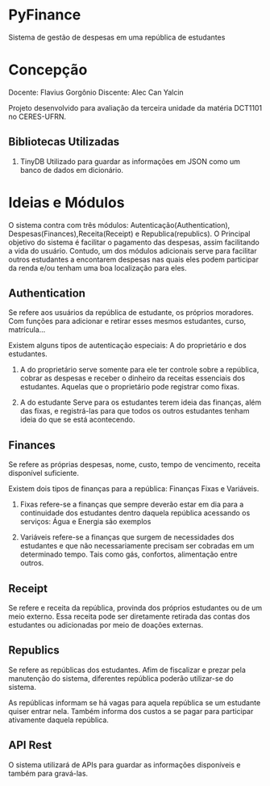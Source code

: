 # PyFinance
Sistema de gestão de despesas em uma república de estudantes

# Concepção
Docente: Flavius Gorgônio
Discente: Alec Can Yalcin

Projeto desenvolvido para avaliação da terceira unidade da matéria DCT1101 no CERES-UFRN.

## Bibliotecas Utilizadas
1. TinyDB
Utilizado para guardar as informações em JSON como um banco de dados em dicionário.

# Ideias e Módulos

O sistema contra com três módulos: Autenticação(Authentication), Despesas(Finances),Receita(Receipt) e Republica(republics). O Principal objetivo do sistema é facilitar o pagamento das despesas, assim facilitando a vida do usuário. Contudo, um dos módulos adicionais serve para facilitar outros estudantes a encontarem despesas nas quais eles podem participar da renda e/ou tenham uma boa localização para eles.

## Authentication

Se refere aos usuários da república de estudante, os próprios moradores. Com funções para adicionar
e retirar esses mesmos estudantes, curso, matrícula...

Existem alguns tipos de autenticação especiais: A do proprietário e dos estudantes.

1. A do proprietário
serve somente para ele ter controle sobre a república, cobrar as despesas e receber o dinheiro da
receitas essenciais dos estudantes. Aquelas que o proprietário pode registrar como fixas.

2. A do estudante
Serve para os estudantes terem ideia das finanças, além das fixas, e registrá-las para que todos
os outros estudantes tenham ideia do que se está acontecendo.

## Finances

Se refere as próprias despesas, nome, custo, tempo de vencimento, receita disponível suficiente.

Existem dois tipos de finanças para a república: Finanças Fixas e Variáveis.

1. Fixas
refere-se a finanças que sempre deverão estar em dia para a continuidade dos estudantes dentro
daquela república acessando os serviços: Água e Energia são exemplos

2. Variáveis
refere-se a finanças que surgem de necessidades dos estudantes e que não necessariamente precisam
ser cobradas em um determinado tempo. Tais como gás, confortos, alimentação entre outros.

## Receipt

Se refere e receita da república, provinda dos próprios estudantes ou de um meio externo. Essa receita
pode ser diretamente retirada das contas dos estudantes ou adicionadas por meio de doações externas.

## Republics

Se refere as repúblicas dos estudantes. Afim de fiscalizar e prezar pela manutenção do sistema, diferentes república poderão utilizar-se do sistema.

As repúblicas informam se há vagas para aquela república se um estudante quiser entrar nela. Também informa dos custos a se pagar para participar ativamente daquela república.

## API Rest

O sistema utilizará de APIs para guardar as informações disponíveis e também para gravá-las.
